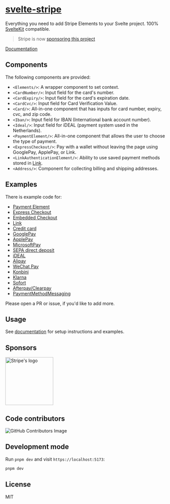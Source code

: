 # [svelte-stripe](https://sveltestripe.com)

Everything you need to add Stripe Elements to your Svelte project. 100% [SvelteKit](https://kit.svelte.dev/) compatible.

> Stripe is now [sponsoring this project](#sponsors)

[Documentation](https://sveltestripe.com)

## Components

The following components are provided:

- `<Elements/>`: A wrapper component to set context.
- `<CardNumber/>`: Input field for the card's number.
- `<CardExpiry/>`: Input field for the card's expiration date.
- `<CardCvc/>`: Input field for Card Verification Value.
- `<Card/>`: All-in-one component that has inputs for card number, expiry, cvc, and zip code.
- `<Iban/>`: Input field for IBAN (International bank account number).
- `<Ideal/>`: Input field for iDEAL (payment system used in the Netherlands).
- `<PaymentElement/>`: All-in-one component that allows the user to choose the type of payment.
- `<ExpressCheckout/>`: Pay with a wallet without leaving the page using GooglePay, ApplePay, or Link.
- `<LinkAuthenticationElement/>`: Ability to use saved payment methods stored in [Link](https://link.co).
- `<Address/>`: Component for collecting billing and shipping addresses.

## Examples

There is example code for:

- [Payment Element](src/routes/examples/payment-element)
- [Express Checkout](src/routes/examples/express-checkout)
- [Embedded Checkout](src/routes/examples/embedded-checkout)
- [Link](src/routes/examples/payment-element)
- [Credit card](src/routes/examples/credit-card)
- [GooglePay](src/routes/examples/express-checkout)
- [ApplePay](src/routes/examples/express-checkout)
- [MicrosoftPay](src/routes/examples/express-checkout)
- [SEPA direct deposit](src/routes/examples/sepa)
- [iDEAL](src/routes/examples/ideal)
- [Alipay](src/routes/examples/alipay)
- [WeChat Pay](src/routes/examples/wechat-pay)
- [Konbini](src/routes/examples/konbini)
- [Klarna](src/routes/examples/klarna)
- [Sofort](src/routes/examples/sofort)
- [Afterpay/Clearpay](src/routes/examples/afterpay-clearpay)
- [PaymentMethodMessaging](src/routes/examples/payment-method-messaging)

Please open a PR or issue, if you'd like to add more.

## Usage

See [documentation](https://sveltestripe.com) for setup instructions and examples.

## Sponsors

<a href="https://stripe.com">
  <img src="https://raw.githubusercontent.com/joshnuss/svelte-stripe/main/static/logos/stripe.svg" width="150px" alt="Stripe's logo"/>
</a>

## Code contributors

![GitHub Contributors Image](https://contrib.rocks/image?repo=joshnuss/svelte-stripe)

## Development mode

Run `pnpm dev` and visit `https://localhost:5173`:

```bash
pnpm dev
```

## License

MIT
